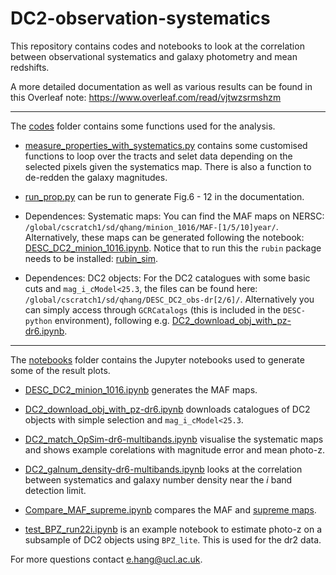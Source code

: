 # DC2-observation-systematics

This repository contains codes and notebooks to look at the correlation between observational systematics and galaxy photometry and mean redshifts.

A more detailed documentation as well as various results can be found in this Overleaf note: https://www.overleaf.com/read/vjtwzsrmshzm

---

The [codes](https://github.com/lsst-uk/DC2-observation-systematics/tree/main/codes) folder contains some functions used for the analysis. 
- [measure_properties_with_systematics.py](https://github.com/lsst-uk/DC2-observation-systematics/blob/main/codes/measure_properties_with_systematics.py) contains some customised functions to loop over the tracts and selet data depending on the selected pixels given the systematics map. There is also a function to de-redden the galaxy magnitudes.
- [run_prop.py](https://github.com/lsst-uk/DC2-observation-systematics/blob/main/codes/run_prop.py) can be run to generate Fig.6 - 12 in the documentation.
- Dependences: Systematic maps: You can find the MAF maps on NERSC: `/global/cscratch1/sd/qhang/minion_1016/MAF-[1/5/10]year/`. Alternatively, these maps can be generated following the notebook: [DESC_DC2_minion_1016.ipynb](https://github.com/lsst-uk/DC2-observation-systematics/blob/main/notebooks/DESC_DC2_minion_1016.ipynb). Notice that to run this the `rubin` package needs to be installed: [rubin_sim](https://github.com/lsst/rubin_sim).

- Dependences: DC2 objects: For the DC2 catalogues with some basic cuts and `mag_i_cModel<25.3`, the files can be found here: `/global/cscratch1/sd/qhang/DESC_DC2_obs-dr[2/6]/`. Alternatively you can simply access through `GCRCatalogs` (this is included in the `DESC-python` environment), following e.g. [DC2_download_obj_with_pz-dr6.ipynb](https://github.com/lsst-uk/DC2-observation-systematics/blob/main/notebooks/DC2_download_obj_with_pz-dr6.ipynb).

---

The [notebooks](https://github.com/lsst-uk/DC2-observation-systematics/tree/main/notebooks) folder contains the Jupyter notebooks used to generate some of the result plots.
- [DESC_DC2_minion_1016.ipynb](https://github.com/lsst-uk/DC2-observation-systematics/blob/main/notebooks/DESC_DC2_minion_1016.ipynb) generates the MAF maps.
- [DC2_download_obj_with_pz-dr6.ipynb](https://github.com/lsst-uk/DC2-observation-systematics/blob/main/notebooks/DC2_download_obj_with_pz-dr6.ipynb) downloads catalogues of DC2 objects with simple selection and `mag_i_cModel<25.3`.

- [DC2_match_OpSim-dr6-multibands.ipynb](https://github.com/lsst-uk/DC2-observation-systematics/blob/main/notebooks/DC2_match_OpSim-dr6-multibands.ipynb) visualise the systematic maps and shows example corelations with magnitude error and mean photo-z.
- [DC2_galnum_density-dr6-multibands.ipynb](https://github.com/lsst-uk/DC2-observation-systematics/blob/main/notebooks/DC2_galnum_density-dr6-multibands.ipynb) looks at the correlation between systematics and galaxy number density near the $i$ band detection limit.

- [Compare_MAF_supreme.ipynb](https://github.com/lsst-uk/DC2-observation-systematics/blob/main/notebooks/Compare_MAF_supreme.ipynb) compares the MAF and [supreme maps](https://confluence.slac.stanford.edu/display/LSSTDESC/DC2+Run2.2i+DR6+Survey+Property+Maps).

- [test_BPZ_run22i.ipynb](https://github.com/lsst-uk/DC2-observation-systematics/blob/main/notebooks/test_BPZ_run22i.ipynb) is an example notebook to estimate photo-z on a subsample of DC2 objects using `BPZ_lite`. This is used for the dr2 data.

For more questions contact e.hang@ucl.ac.uk.

